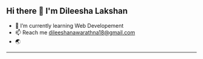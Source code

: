 
<h2 style="font-weight:bold">
Hi there 👋 I'm Dileesha Lakshan 
</h2>


- 🌱 I’m currently learning Web Developement
- 📫 Reach me <a>dileeshanawarathna18@gmail.com </a>
- 🌏
<hr>


